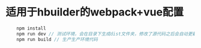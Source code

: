 # 适用于hbuilder的webpack+vue配置
```javascript
    npm install
    npm run dev // 测试环境，会在目录下生成dist文件夹，修改了源代码之后会自动更新
    npm run build // 生产生产环境代码
```